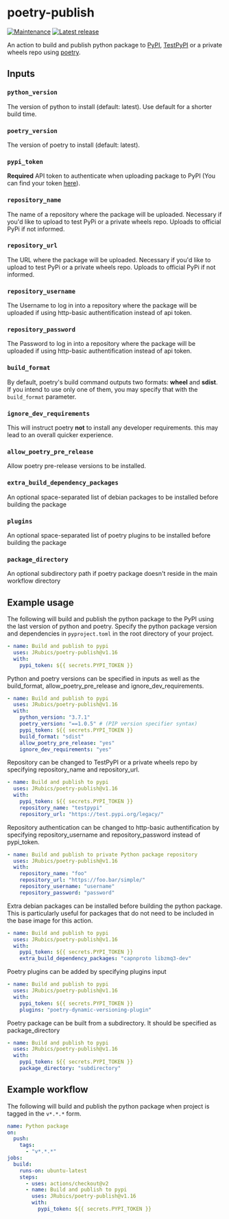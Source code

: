 # poetry-publish

[![Maintenance](https://img.shields.io/badge/Maintained%3F-yes-green.svg)](https://GitHub.com/JRubics/poetry-publish/graphs/commit-activity)
[![Latest release](https://badgen.net/github/release/JRubics/poetry-publish)](https://github.com/JRubics/poetry-publish/releases)

An action to build and publish python package to [PyPI](https://pypi.org/), [TestPyPI](https://test.pypi.org/) or a private wheels repo using [poetry](https://github.com/python-poetry/poetry).

## Inputs

### `python_version`

The version of python to install (default: latest). Use default for a shorter build time.

### `poetry_version`

The version of poetry to install (default: latest).

### `pypi_token`

**Required** API token to authenticate when uploading package to PyPI (You can find your token [here](https://pypi.org/manage/account/)).

### `repository_name`

The name of a repository where the package will be uploaded. Necessary if you'd like to upload to test PyPi or a private wheels repo. Uploads to official PyPi if not informed.

### `repository_url`

The URL where the package will be uploaded. Necessary if you'd like to upload to test PyPi or a private wheels repo. Uploads to official PyPi if not informed.

### `repository_username`

The Username to log in into a repository where the package will be uploaded if using http-basic authentification instead of api token.

### `repository_password`

The Password to log in into a repository where the package will be uploaded if using http-basic authentification instead of api token.

### `build_format`

By default, poetry's build command outputs two formats: **wheel** and **sdist**. If you intend to use
only one of them, you may specify that with the `build_format` parameter.

### `ignore_dev_requirements`

This will instruct poetry **not** to install any developer requirements. this may lead to an overall quicker experience.

### `allow_poetry_pre_release`

Allow poetry pre-release versions to be installed.

### `extra_build_dependency_packages`

An optional space-separated list of debian packages to be installed before building the package

### `plugins`

An optional space-separated list of poetry plugins to be installed before building the package

### `package_directory`

An optional subdirectory path if poetry package doesn't reside in the main workflow directory


## Example usage

The following will build and publish the python package to the PyPI using the last version of python and poetry. Specify the python package version and dependencies in `pyproject.toml` in the root directory of your project.

```yaml
- name: Build and publish to pypi
  uses: JRubics/poetry-publish@v1.16
  with:
    pypi_token: ${{ secrets.PYPI_TOKEN }}
```

Python and poetry versions can be specified in inputs as well as the build_format, allow_poetry_pre_release and ignore_dev_requirements.

```yaml
- name: Build and publish to pypi
  uses: JRubics/poetry-publish@v1.16
  with:
    python_version: "3.7.1"
    poetry_version: "==1.0.5" # (PIP version specifier syntax)
    pypi_token: ${{ secrets.PYPI_TOKEN }}
    build_format: "sdist"
    allow_poetry_pre_release: "yes"
    ignore_dev_requirements: "yes"
```

Repository can be changed to TestPyPI or a private wheels repo by specifying repository_name and repository_url.

```yaml
- name: Build and publish to pypi
  uses: JRubics/poetry-publish@v1.16
  with:
    pypi_token: ${{ secrets.PYPI_TOKEN }}
    repository_name: "testpypi"
    repository_url: "https://test.pypi.org/legacy/"
```

Repository authentication can be changed to http-basic authentification by specifying repository_username and repository_password instead of pypi_token.

```yaml
- name: Build and publish to private Python package repository
  uses: JRubics/poetry-publish@v1.16
  with:
    repository_name: "foo"
    repository_url: "https://foo.bar/simple/"
    repository_username: "username"
    repository_password: "password"
```

Extra debian packages can be installed before building the python package. This is particularly useful for packages that do not need to be included in the base image for this action.

```yaml
- name: Build and publish to pypi
  uses: JRubics/poetry-publish@v1.16
  with:
    pypi_token: ${{ secrets.PYPI_TOKEN }}
    extra_build_dependency_packages: "capnproto libzmq3-dev"
```

Poetry plugins can be added by specifying plugins input

```yaml
- name: Build and publish to pypi
  uses: JRubics/poetry-publish@v1.16
  with:
    pypi_token: ${{ secrets.PYPI_TOKEN }}
    plugins: "poetry-dynamic-versioning-plugin"
```

Poetry package can be built from a subdirectory. It should be specified as package_directory

```yaml
- name: Build and publish to pypi
  uses: JRubics/poetry-publish@v1.16
  with:
    pypi_token: ${{ secrets.PYPI_TOKEN }}
    package_directory: "subdirectory"
```

## Example workflow

The following will build and publish the python package when project is tagged in the `v*.*.*` form.

```yaml
name: Python package
on:
  push:
    tags:
      - "v*.*.*"
jobs:
  build:
    runs-on: ubuntu-latest
    steps:
      - uses: actions/checkout@v2
      - name: Build and publish to pypi
        uses: JRubics/poetry-publish@v1.16
        with:
          pypi_token: ${{ secrets.PYPI_TOKEN }}
```
